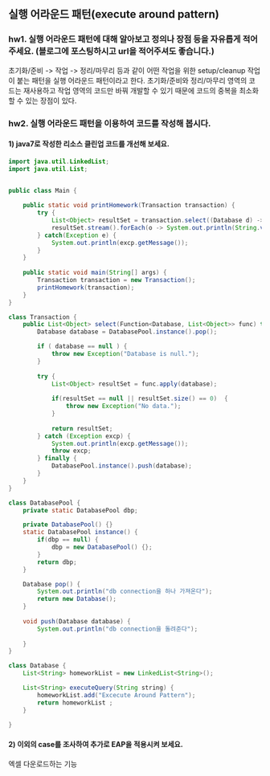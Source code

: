 ## 실행 어라운드 패턴(execute around pattern)
### hw1. 실행 어라운드 패턴에 대해 알아보고 정의나 장점 등을 자유롭게 적어주세요. (블로그에 포스팅하시고 url을 적어주셔도 좋습니다.)
초기화/준비 -> 작업 -> 정리/마무리 등과 같이 어떤 작업을 위한 setup/cleanup 작업이 붙는 패턴을 실행 어라운드 패턴이라고 한다.
초기화/준비와 정리/마무리 영역의 코드는 재사용하고 작업 영역의 코드만 바꿔 개발할 수 있기 때문에 코드의 중복을 최소화할 수 있는 장점이 있다.

### hw2. 실행 어라운드 패턴을 이용하여 코드를 작성해 봅시다.

#### 1) java7로 작성한 리소스 클린업 코드를 개선해 보세요.
```java
import java.util.LinkedList;
import java.util.List;


public class Main {
    
    public static void printHomework(Transaction transaction) {
        try {
            List<Object> resultSet = transaction.select((Database d) -> d.executeQuery("select * from homework"));
            resultSet.stream().forEach(o -> System.out.println(String.valueOf(o)));
        } catch(Exception e) {
            System.out.println(excp.getMessage());
        }
    }
    
    public static void main(String[] args) {
        Transaction transaction = new Transaction();
        printHomework(transaction);
    }
}

class Transaction {
    public List<Object> select(Function<Database, List<Object>> func) throws Exception {
        Database database = DatabasePool.instance().pop();

        if ( database == null ) {
            throw new Exception("Database is null.");
        }
        
        try {
            List<Object> resultSet = func.apply(database);
            
            if(resultSet == null || resultSet.size() == 0)  {
                throw new Exception("No data.");
            }
            
            return resultSet;
        } catch (Exception excp) {
            System.out.println(excp.getMessage());
            throw excp;
        } finally {
            DatabasePool.instance().push(database);
        }
    }
}

class DatabasePool {
    private static DatabasePool dbp;

    private DatabasePool() {}
    static DatabasePool instance() {
        if(dbp == null) {
            dbp = new DatabasePool() {};
        }
        return dbp;
    }

    Database pop() {
        System.out.println("db connection을 하나 가져온다");
        return new Database();
    }
    
    void push(Database database) {
        System.out.println("db connection을 돌려준다");
        
    }
}

class Database {
    List<String> homeworkList = new LinkedList<String>();

    List<String> executeQuery(String string) {
        homeworkList.add("Excecute Around Pattern");
        return homeworkList ; 
    }
    
}
```

#### 2) 이외의 case를 조사하여 추가로 EAP을 적용시켜 보세요.
엑셀 다운로드하는 기능


